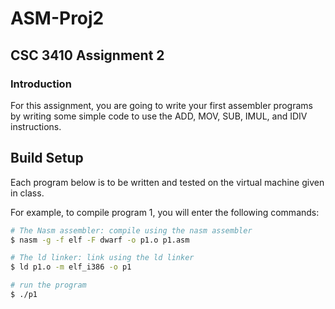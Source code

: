 ﻿# ASM-Proj2

## CSC 3410 Assignment 2

### Introduction

For this assignment, you are going to write your first assembler programs by writing some simple code to use the ADD, MOV, SUB, IMUL, and IDIV instructions. 

## Build Setup

Each program below is to be written and tested on the virtual machine given in class. </br>

For example, to compile program 1, you will enter the following commands:  
```bash
# The Nasm assembler: compile using the nasm assembler
$ nasm -g -f elf -F dwarf -o p1.o p1.asm

# The ld linker: link using the ld linker
$ ld p1.o -m elf_i386 -o p1

# run the program
$ ./p1

```
